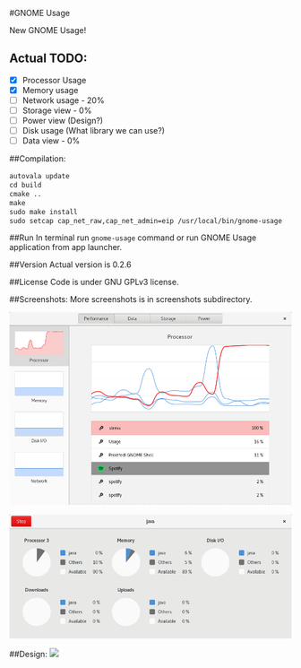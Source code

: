#GNOME Usage

New GNOME Usage!

## Actual TODO:
- [x] Processor Usage
- [x] Memory usage
- [ ] Network usage - 20%
- [ ] Storage view - 0%
- [ ] Power view (Design?)
- [ ] Disk usage (What library we can use?)
- [ ] Data view - 0%

##Compilation:
```
autovala update
cd build
cmake ..
make
sudo make install
sudo setcap cap_net_raw,cap_net_admin=eip /usr/local/bin/gnome-usage
```
##Run
In terminal run ```gnome-usage``` command or run GNOME Usage application from app launcher.

##Version
Actual version is 0.2.6

##License
Code is under GNU GPLv3 license.

##Screenshots:
More screenshots is in screenshots subdirectory.

![Screenshot](screenshots/screenshot9.png?raw=true )

![Screenshot](screenshots/screenshot4.png?raw=true )

##Design:
<img src="https://raw.githubusercontent.com/gnome-design-team/gnome-mockups/master/usage/usage-wires.png">

